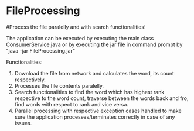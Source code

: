 # FileProcessing

#Process the file paralelly and with search functionalities!

The application can be executed by executing the main class ConsumerService.java or by executing the jar file in command prompt
by "java -jar FileProcessing.jar"

Functionalities:

1. Download the file from network and calculates the word, its count respectively. 
2. Processes the file contents paralelly. 
3. Search functionalities to find the word which has highest rank respective to the word count, traverse between the words back and fro, 
   find words with respect to rank and vice versa. 
4. Parallel processing with respective exception cases handled to make sure the application processes/terminates correctly in case of any issues. 




